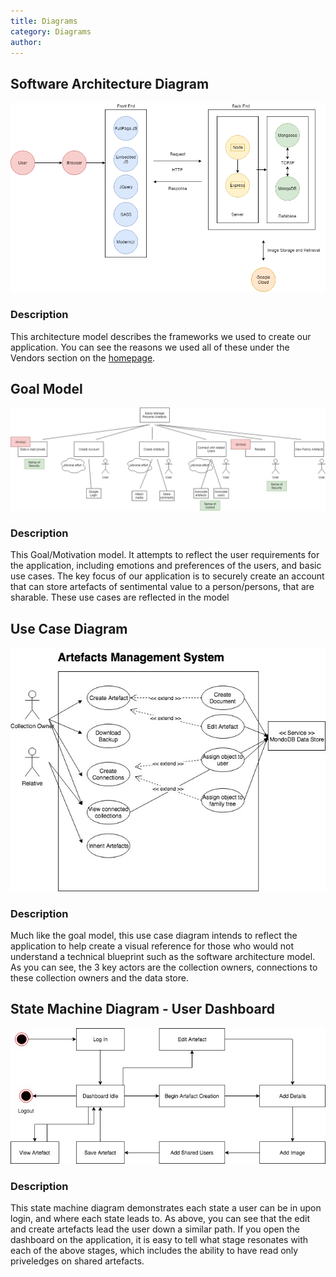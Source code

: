 ```yaml
---
title: Diagrams
category: Diagrams
author: 
---
```

## Software Architecture Diagram

![alt text](Architecture.png "Software Architecture Diagram")

### Description

This architecture model describes the frameworks we used to create our application. You can see the reasons we used all of these under the Vendors section on the [homepage](https://kanetesta.github.io/IT-Project/index.html).

## Goal Model

![alt text](GoalModel.jpg "Goal Model")

### Description

This Goal/Motivation model. It attempts to reflect the user requirements for the application, including emotions and preferences of the users, and basic use cases. The key focus of our application is to securely create an account that can store artefacts of sentimental value to a person/persons, that are sharable. These use cases are reflected in the model

## Use Case Diagram

![alt text](UseCaseDiagram.jpg "Use Case Diagram")

### Description

Much like the goal model, this use case diagram intends to reflect the application to help create a visual reference for those who would not understand a technical blueprint such as the software architecture model. As you can see, the 3 key actors are the collection owners, connections to these collection owners and the data store.

## State Machine Diagram - User Dashboard

![alt text](StateMachine.jpg "State Machine Diagram")

### Description

This state machine diagram demonstrates each state a user can be in upon login, and where each state leads to. As above, you can see that the edit and create artefacts lead the user down a similar path. If you open the dashboard on the application, it is easy to tell what stage resonates with each of the above stages, which includes the ability to have read only priveledges on shared artefacts.
